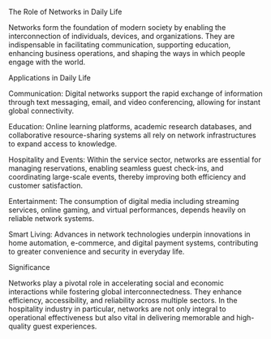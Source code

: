 The Role of Networks in Daily Life

Networks form the foundation of modern society by enabling the interconnection of individuals, devices, and organizations. They are indispensable in facilitating communication, supporting education, enhancing business operations, and shaping the ways in which people engage with the world.

Applications in Daily Life

Communication: Digital networks support the rapid exchange of information through text messaging, email, and video conferencing, allowing for instant global connectivity.

Education: Online learning platforms, academic research databases, and collaborative resource-sharing systems all rely on network infrastructures to expand access to knowledge.

Hospitality and Events: Within the service sector, networks are essential for managing reservations, enabling seamless guest check-ins, and coordinating large-scale events, thereby improving both efficiency and customer satisfaction.

Entertainment: The consumption of digital media including streaming services, online gaming, and virtual performances, depends heavily on reliable network systems.

Smart Living: Advances in network technologies underpin innovations in home automation, e-commerce, and digital payment systems, contributing to greater convenience and security in everyday life.

Significance

Networks play a pivotal role in accelerating social and economic interactions while fostering global interconnectedness. They enhance efficiency, accessibility, and reliability across multiple sectors. In the hospitality industry in particular, networks are not only integral to operational effectiveness but also vital in delivering memorable and high-quality guest experiences.
